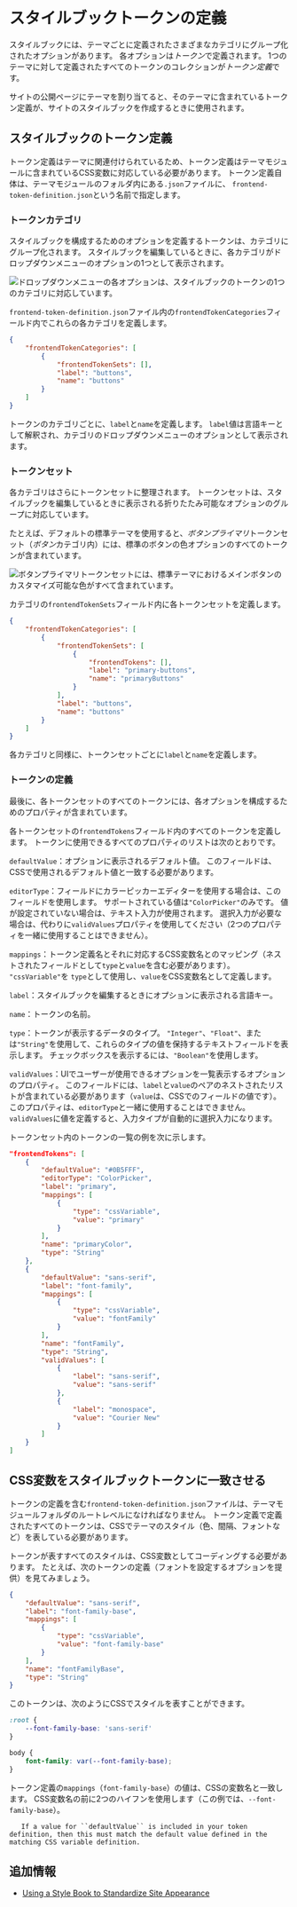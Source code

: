 # スタイルブックトークンの定義

スタイルブックには、テーマごとに定義されたさまざまなカテゴリにグループ化されたオプションがあります。 各オプションは*トークン*で定義されます。 1つのテーマに対して定義されたすべてのトークンのコレクションが*トークン定義*です。

サイトの公開ページにテーマを割り当てると、そのテーマに含まれているトークン定義が、サイトのスタイルブックを作成するときに使用されます。

## スタイルブックのトークン定義

トークン定義はテーマに関連付けられているため、トークン定義はテーマモジュールに含まれているCSS変数に対応している必要があります。 トークン定義自体は、テーマモジュールのフォルダ内にある`.json`ファイルに、 `frontend-token-definition.json`という名前で指定します。

### トークンカテゴリ

スタイルブックを構成するためのオプションを定義するトークンは、カテゴリにグループ化されます。 スタイルブックを編集しているときに、各カテゴリがドロップダウンメニューのオプションの1つとして表示されます。

![ドロップダウンメニューの各オプションは、スタイルブックのトークンの1つのカテゴリに対応しています。](./style-book-token-definitions/images/01.png)

`frontend-token-definition.json`ファイル内の`frontendTokenCategories`フィールド内でこれらの各カテゴリを定義します。

``` json
{
    "frontendTokenCategories": [
        {
            "frontendTokenSets": [],
            "label": "buttons",
            "name": "buttons"
        }
    ]
}
```

トークンのカテゴリごとに、`label`と`name`を定義します。 `label`値は言語キーとして解釈され、カテゴリのドロップダウンメニューのオプションとして表示されます。 <!-- Add link to article explaining localization when it is available. -->

### トークンセット

各カテゴリはさらにトークンセットに整理されます。 トークンセットは、スタイルブックを編集しているときに表示される折りたたみ可能なオプションのグループに対応しています。

たとえば、デフォルトの標準テーマを使用すると、*ボタンプライマリ*トークンセット（*ボタン*カテゴリ内）には、標準のボタンの色オプションのすべてのトークンが含まれています。

![ボタンプライマリトークンセットには、標準テーマにおけるメインボタンのカスタマイズ可能な色がすべて含まれています。](./style-book-token-definitions/images/02.png)

カテゴリの`frontendTokenSets`フィールド内に各トークンセットを定義します。

``` json
{
    "frontendTokenCategories": [
        {
            "frontendTokenSets": [
                {
                    "frontendTokens": [],
                    "label": "primary-buttons",
                    "name": "primaryButtons"
                }
            ],
            "label": "buttons",
            "name": "buttons"
        }
    ]
}
```

各カテゴリと同様に、トークンセットごとに`label`と`name`を定義します。

### トークンの定義

最後に、各トークンセットのすべてのトークンには、各オプションを構成するためのプロパティが含まれています。

各トークンセットの`frontendTokens`フィールド内のすべてのトークンを定義します。 トークンに使用できるすべてのプロパティのリストは次のとおりです。

`defaultValue`：オプションに表示されるデフォルト値。 このフィールドは、CSSで使用されるデフォルト値と一致する必要があります。

`editorType`：フィールドにカラーピッカーエディターを使用する場合は、このフィールドを使用します。 サポートされている値は`"ColorPicker"`のみです。 値が設定されていない場合は、テキスト入力が使用されます。 選択入力が必要な場合は、代わりに`validValues`プロパティを使用してください（2つのプロパティを一緒に使用することはできません）。

`mappings`：トークン定義名とそれに対応するCSS変数名とのマッピング（ネストされたフィールドとして`type`と`value`を含む必要があります）。 `"cssVariable"`を `type`として使用し、`value`をCSS変数名として定義します。

`label`：スタイルブックを編集するときにオプションに表示される言語キー。

`name`：トークンの名前。

`type`：トークンが表示するデータのタイプ。 `"Integer"`、`"Float"`、または`"String"`を使用して、これらのタイプの値を保持するテキストフィールドを表示します。 チェックボックスを表示するには、`"Boolean"`を使用します。

`validValues`：UIでユーザーが使用できるオプションを一覧表示するオプションのプロパティ。 このフィールドには、`label`と`value`のペアのネストされたリストが含まれている必要があります（`value`は、CSSでのフィールドの値です）。 このプロパティは、`editorType`と一緒に使用することはできません。 `validValues`に値を定義すると、入力タイプが自動的に選択入力になります。

トークンセット内のトークンの一覧の例を次に示します。

``` json
"frontendTokens": [
    {
        "defaultValue": "#0B5FFF",
        "editorType": "ColorPicker",
        "label": "primary",
        "mappings": [
            {
                "type": "cssVariable",
                "value": "primary"
            }
        ],
        "name": "primaryColor",
        "type": "String"
    },
    {
        "defaultValue": "sans-serif",
        "label": "font-family",
        "mappings": [
            {
                "type": "cssVariable",
                "value": "fontFamily"
            }
        ],
        "name": "fontFamily",
        "type": "String",
        "validValues": [
            {
                "label": "sans-serif",
                "value": "sans-serif"
            },
            {
                "label": "monospace",
                "value": "Courier New"
            }
        ]
    }
]
```

## CSS変数をスタイルブックトークンに一致させる

トークンの定義を含む`frontend-token-definition.json`ファイルは、テーマモジュールフォルダのルートレベルになければなりません。 トークン定義で定義されたすべてのトークンは、CSSでテーマのスタイル（色、間隔、フォントなど）を表している必要があります。

トークンが表すすべてのスタイルは、CSS変数としてコーディングする必要があります。 たとえば、次のトークンの定義（フォントを設定するオプションを提供）を見てみましょう。

``` json
{
    "defaultValue": "sans-serif",
    "label": "font-family-base",
    "mappings": [
        {
            "type": "cssVariable",
            "value": "font-family-base"
        }
    ],
    "name": "fontFamilyBase",
    "type": "String"
}
```

このトークンは、次のようにCSSでスタイルを表すことができます。

``` css
:root {
    --font-family-base: 'sans-serif'
}

body {
    font-family: var(--font-family-base);
}
```

トークン定義の`mappings`（`font-family-base`）の値は、CSSの変数名と一致します。 CSS変数名の前に2つのハイフンを使用します（この例では、`--font-family-base`）。

``` important::
   If a value for ``defaultValue`` is included in your token definition, then this must match the default value defined in the matching CSS variable definition.
```

## 追加情報

  - [Using a Style Book to Standardize Site Appearance](../using-a-style-book-to-standardize-site-appearance.md)

<!-- Add link to token definition tutorial when available -->
